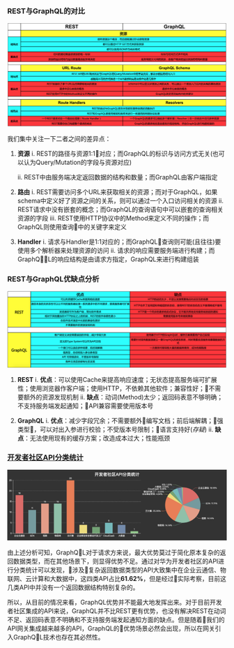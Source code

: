 ### REST与GraphQL的对比

![REST与GraphQL的对比](./REST_vs_GraphQL1.png)

我们集中关注一下二者之间的差异点：
1. **资源**
    i. REST的路径与资源1:1对应；而GraphQL的标识与访问方式无关(也可以认为Query/Mutation的字段与资源对应)

    ii. REST中由服务端决定返回数据的结构和数量；而GraphQL由客户端指定

2. **路由**
    i. REST需要访问多个URL来获取相关的资源；而对于GraphQL，如果schema中定义好了资源之间的关系，则可以通过一个入口访问相关的资源
    ii. REST请求中没有嵌套的概念；而GraphQL的查询语句中可以嵌套的查询相关资源的字段
    iii. REST使用HTTP协议中的Method来定义不同的操作；而GraphQL则使用查询中的关键字来定义

3. **Handler**
    i. 请求与Handler是1:1对应的；而GraphQL查询则可能(且往往)要使用多个解析器来处理资源的访问
    ii. 请求的响应需要服务端进行构建；而GraphQL的响应结构是由请求方指定，GraphQL来进行构建组装


### REST与GraphQL优缺点分析

![REST与GraphQL的优缺点](./REST_vs_GraphQL.png)

1. **REST**
    i. **优点**：可以使用Cache来提高响应速度；无状态提高服务端可扩展性；使用浏览器作客户端；使用HTTP，不依赖其他软件；兼容性好；不需要额外的资源发现机制
    ii. **缺点**：动词(Method)太少；返回码表意不够明确；不支持服务端发起通知；API兼容需要使用版本号

2. **GraphQL**
    i. **优点**：减少字段冗余；不需要额外编写文档；前后端解耦；强类型，可以对出入参进行校验；不受版本号限制；语言支持好(*存疑*)
    ii. **缺点**：无法使用现有的缓存方案；改造成本过大；性能瓶颈

### [开发者社区API分类统计](http://opvpyjlsy.bkt.clouddn.com/charts.html)

![开发者社区API分类统计](./charts.png)

由上述分析可知，GraphQL对于请求方来说，最大优势莫过于简化原本复杂的返回数据类型，而在其他场景下，则显得优势不足。通过对华为开发者社区的API进行分类统计可以发现，涉及复杂返回数据类型的API大致集中在企业云通信、物联网、云计算和大数据中，这四类API占比**61.62%**，但是经过实际考察，目前这几类API中并没有一个返回数据结构特别复杂的。

所以，从目前的情况来看，GraphQL优势并不能最大地发挥出来。对于目前开发者社区集成的API来说，GraphQL并不比REST更有优势，也没有解决REST在动词不足、返回码表意不明确和不支持服务端发起通知方面的缺点。但是随着我们的API网关集成越来越多的API，GraphQL的优势场景必然会出现，所以在网关引入GraphQL技术也存在其必然性。